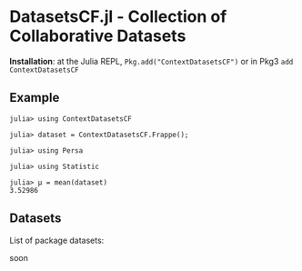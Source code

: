 # DatasetsCF.jl - Collection of Collaborative Datasets

**Installation**: at the Julia REPL, `Pkg.add("ContextDatasetsCF")` or in Pkg3 `add ContextDatasetsCF`

## Example

```
julia> using ContextDatasetsCF

julia> dataset = ContextDatasetsCF.Frappe();

julia> using Persa

julia> using Statistic

julia> μ = mean(dataset)
3.52986
```

## Datasets

List of package datasets:

soon
